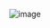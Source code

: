![image](https://github.com/SyndromID/NunuStore.github.io/assets/117297860/4265a48b-b86e-4d17-b56a-6b3d12fc68e3)
